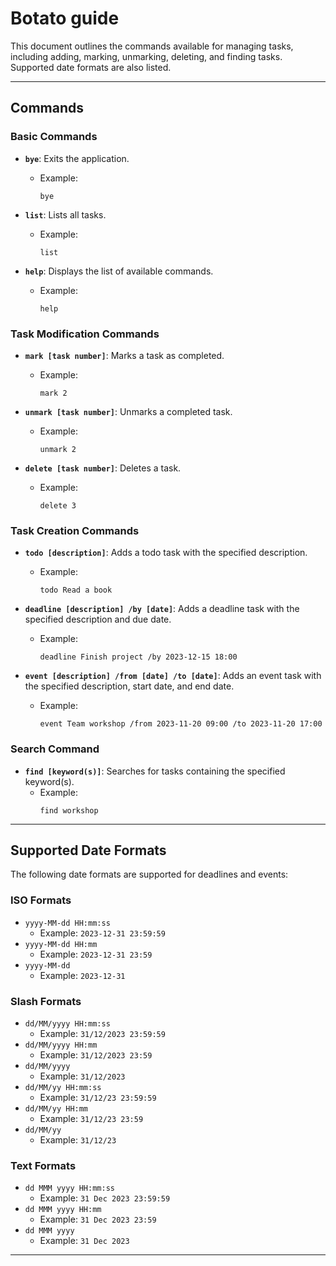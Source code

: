 <link rel="stylesheet" href="style.css">

# Botato guide

This document outlines the commands available for managing tasks, including adding, marking, unmarking, deleting, and finding tasks. Supported date formats are also listed.

---

## Commands

### Basic Commands
- **`bye`**: Exits the application.
    - Example:
      ```
      bye
      ```

- **`list`**: Lists all tasks.
    - Example:
      ```
      list
      ```

- **`help`**: Displays the list of available commands.
    - Example:
      ```
      help
      ```

### Task Modification Commands
- **`mark [task number]`**: Marks a task as completed.
    - Example:
      ```
      mark 2
      ```

- **`unmark [task number]`**: Unmarks a completed task.
    - Example:
      ```
      unmark 2
      ```

- **`delete [task number]`**: Deletes a task.
    - Example:
      ```
      delete 3
      ```

### Task Creation Commands
- **`todo [description]`**: Adds a todo task with the specified description.
    - Example:
      ```
      todo Read a book
      ```

- **`deadline [description] /by [date]`**: Adds a deadline task with the specified description and due date.
    - Example:
      ```
      deadline Finish project /by 2023-12-15 18:00
      ```

- **`event [description] /from [date] /to [date]`**: Adds an event task with the specified description, start date, and end date.
    - Example:
      ```
      event Team workshop /from 2023-11-20 09:00 /to 2023-11-20 17:00
      ```

### Search Command
- **`find [keyword(s)]`**: Searches for tasks containing the specified keyword(s).
    - Example:
      ```
      find workshop
      ```

---

## Supported Date Formats

The following date formats are supported for deadlines and events:

### ISO Formats
- `yyyy-MM-dd HH:mm:ss`
    - Example: `2023-12-31 23:59:59`
- `yyyy-MM-dd HH:mm`
    - Example: `2023-12-31 23:59`
- `yyyy-MM-dd`
    - Example: `2023-12-31`

### Slash Formats
- `dd/MM/yyyy HH:mm:ss`
    - Example: `31/12/2023 23:59:59`
- `dd/MM/yyyy HH:mm`
    - Example: `31/12/2023 23:59`
- `dd/MM/yyyy`
    - Example: `31/12/2023`
- `dd/MM/yy HH:mm:ss`
    - Example: `31/12/23 23:59:59`
- `dd/MM/yy HH:mm`
    - Example: `31/12/23 23:59`
- `dd/MM/yy`
    - Example: `31/12/23`

### Text Formats
- `dd MMM yyyy HH:mm:ss`
    - Example: `31 Dec 2023 23:59:59`
- `dd MMM yyyy HH:mm`
    - Example: `31 Dec 2023 23:59`
- `dd MMM yyyy`
    - Example: `31 Dec 2023`

---
